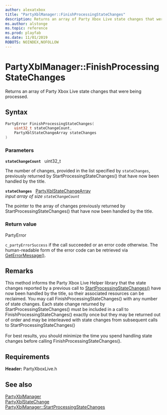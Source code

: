 ```yaml
---
author: alexatxbox
title: "PartyXblManager::FinishProcessingStateChanges"
description: Returns an array of Party Xbox Live state changes that were being processed.
ms.author: alstonge
ms.topic: reference
ms.prod: playfab
ms.date: 11/01/2019
ROBOTS: NOINDEX,NOFOLLOW
---
```


# PartyXblManager::FinishProcessingStateChanges  

Returns an array of Party Xbox Live state changes that were being processed.  

## Syntax  
  
```cpp
PartyError FinishProcessingStateChanges(  
    uint32_t stateChangeCount,  
    PartyXblStateChangeArray stateChanges  
)  
```  
  
### Parameters  
  
**`stateChangeCount`** &nbsp; uint32_t  
  
The number of changes, provided in the list specified by `stateChanges`, previously returned by StartProcessingStateChanges() that have now been handled by the title.  
  
**`stateChanges`** &nbsp; [PartyXblStateChangeArray](../../../../../networking/xblreference/xbltypedefs.md)  
*input array of size `stateChangeCount`*  
  
The pointer to the array of changes previously returned by StartProcessingStateChanges() that have now been handled by the title.  
  
  
### Return value  
PartyError
  
```c_partyErrorSuccess``` if the call succeeded or an error code otherwise. The human-readable form of the error code can be retrieved via [GetErrorMessage()](partyxblmanager_geterrormessage.md).
  
## Remarks  
  
This method informs the Party Xbox Live Helper library that the state changes reported by a previous call to [StartProcessingStateChanges()](partyxblmanager_startprocessingstatechanges.md) have now been handled by the title, so their associated resources can be reclaimed. You may call FinishProcessingStateChanges() with any number of state changes. Each state change returned by StartProcessingStateChanges() must be included in a call to FinishProcessingStateChanges() exactly once but they may be returned out of order and may be interleaved with state changes from subsequent calls to StartProcessingStateChanges() <br /><br /> For best results, you should minimize the time you spend handling state changes before calling FinishProcessingStateChanges().
  
## Requirements  
  
**Header:** PartyXboxLive.h
  
## See also  
[PartyXblManager](../partyxblmanager.md)  
[PartyXblStateChange](../../../structs/partyxblstatechange.md)  
[PartyXblManager::StartProcessingStateChanges](partyxblmanager_startprocessingstatechanges.md)
  
  
